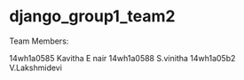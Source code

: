 # django_group1_team2

Team Members:

14wh1a0585  Kavitha E nair
14wh1a0588  S.vinitha
14wh1a05b2 V.Lakshmidevi
